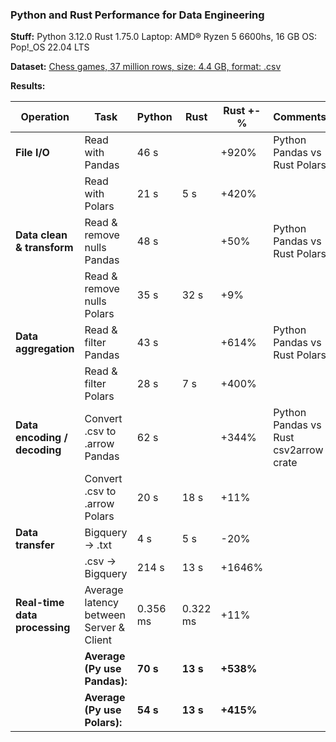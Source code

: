 ### Python and Rust Performance for Data Engineering

**Stuff:**
Python 3.12.0
Rust 1.75.0
Laptop: AMD® Ryzen 5 6600hs, 16 GB
OS: Pop!_OS 22.04 LTS

**Dataset:** 
[Chess games, 37 million rows, size: 4.4 GB, format: .csv](https://www.kaggle.com/datasets/arevel/chess-games) 

**Results:**

| Operation | Task | Python | Rust | Rust +- % | Comments |
| --------- | ---- | -------- | ------ | ------ |-|
| **File I/O**  | Read with Pandas | 46 s | | +920% | Python Pandas vs Rust Polars
|           | Read with Polars | 21 s | 5 s| +420% | 
| **Data clean & transform** | Read & remove nulls Pandas | 48 s || +50% |Python Pandas vs Rust Polars
| | Read & remove nulls Polars | 35 s | 32 s | +9%
| **Data aggregation**   | Read & filter Pandas | 43 s || +614% | Python Pandas vs Rust Polars
| | Read & filter Polars | 28 s | 7 s | +400%
| **Data encoding / decoding** | Convert .csv to .arrow Pandas | 62 s || +344% | Python Pandas vs Rust csv2arrow crate
|| Convert .csv to .arrow Polars | 20 s | 18 s | +11% |
| **Data transfer** | Bigquery -> .txt | 4 s | 5 s | -20% |
|| .csv -> Bigquery | 214 s | 13 s | +1646% 
| **Real-time data processing** | Average latency between Server & Client | 0.356 ms | 0.322 ms | +11% |
|| **Average (Py use Pandas):**| **70 s** | **13 s** | **+538%** |
|| **Average (Py use Polars):**| **54 s** | **13 s** | **+415%** |